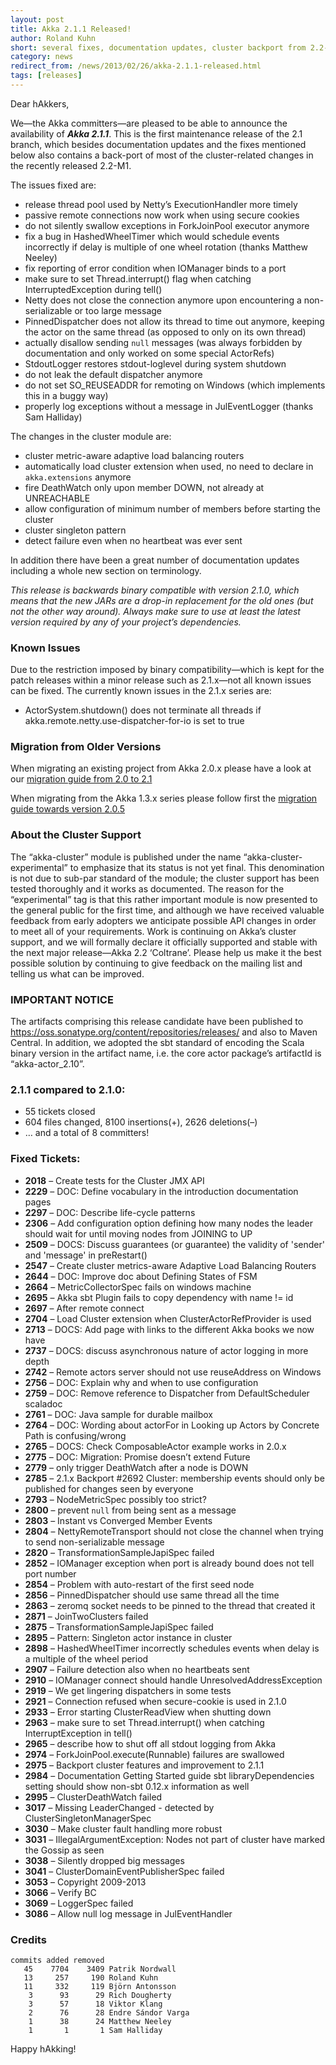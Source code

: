 ```yaml
---
layout: post
title: Akka 2.1.1 Released!
author: Roland Kuhn
short: several fixes, documentation updates, cluster backport from 2.2-M1
category: news
redirect_from: /news/2013/02/26/akka-2.1.1-released.html
tags: [releases]
---
```


Dear hAkkers,

We—the Akka committers—are pleased to be able to announce the availability of
***Akka 2.1.1***. This is the first maintenance release of the 2.1 branch, which
besides documentation updates and the fixes mentioned below also contains a
back-port of most of the cluster-related changes in the recently released
2.2-M1.

The issues fixed are:

* release thread pool used by Netty’s ExecutionHandler more timely
* passive remote connections now work when using secure cookies
* do not silently swallow exceptions in ForkJoinPool executor anymore
* fix a bug in HashedWheelTimer which would schedule events incorrectly if delay is multiple of one wheel rotation (thanks Matthew Neeley)
* fix reporting of error condition when IOManager binds to a port
* make sure to set Thread.interrupt() flag when catching InterruptedException during tell()
* Netty does not close the connection anymore upon encountering a non-serializable or too large message
* PinnedDispatcher does not allow its thread to time out anymore, keeping the actor on the same thread (as opposed to only on its own thread)
* actually disallow sending `null` messages (was always forbidden by documentation and only worked on some special ActorRefs)
* StdoutLogger restores stdout-loglevel during system shutdown
* do not leak the default dispatcher anymore
* do not set SO_REUSEADDR for remoting on Windows (which implements this in a buggy way)
* properly log exceptions without a message in JulEventLogger (thanks Sam Halliday)

The changes in the cluster module are:

* cluster metric-aware adaptive load balancing routers
* automatically load cluster extension when used, no need to declare in `akka.extensions` anymore
* fire DeathWatch only upon member DOWN, not already at UNREACHABLE
* allow configuration of minimum number of members before starting the cluster
* cluster singleton pattern
* detect failure even when no heartbeat was ever sent

In addition there have been a great number of documentation updates including a whole new section on terminology.

*This release is backwards binary compatible with version 2.1.0, which means
that the new JARs are a drop-in replacement for the old ones (but not the other
way around). Always make sure to use at least the latest version required by
any of your project’s dependencies.*

### Known Issues

Due to the restriction imposed by binary compatibility—which is kept for the
patch releases within a minor release such as 2.1.x—not all known issues can be
fixed. The currently known issues in the 2.1.x series are:

* ActorSystem.shutdown() does not terminate all threads if akka.remote.netty.use-dispatcher-for-io is set to true

### Migration from Older Versions

When migrating an existing project from Akka 2.0.x please have a look at our [migration guide from 2.0 to 2.1](http://doc.akka.io/docs/akka/2.1.0/project/migration-guide-2.0.x-2.1.x.html)

When migrating from the Akka 1.3.x series please follow first the [migration guide towards version 2.0.5](http://doc.akka.io/docs/akka/2.0.5/project/migration-guide-1.3.x-2.0.x.html)

### About the Cluster Support

The “akka-cluster” module is published under the name
“akka-cluster-experimental” to emphasize that its status is not yet final. This
denomination is not due to sub-par standard of the module; the cluster support
has been tested thoroughly and it works as documented. The reason for the
“experimental” tag is that this rather important module is now presented to the
general public for the first time, and although we have received valuable
feedback from early adopters we anticipate possible API changes in order to
meet all of your requirements. Work is continuing on Akka’s cluster support,
and we will formally declare it officially supported and stable with the next
major release—Akka 2.2 ‘Coltrane’. Please help us make it the best possible
solution by continuing to give feedback on the mailing list and telling us what
can be improved.

### IMPORTANT NOTICE

The artifacts comprising this release candidate have been published to https://oss.sonatype.org/content/repositories/releases/ and also to Maven Central. In addition, we adopted the sbt standard of encoding the Scala binary version in the artifact name, i.e. the core actor package’s artifactId is “akka-actor_2.10”.


### 2.1.1 compared to 2.1.0:

* 55 tickets closed
* 604 files changed, 8100 insertions(+), 2626 deletions(–)
* … and a total of 8 committers!

### Fixed Tickets:

* **2018** – Create tests for the Cluster JMX API
* **2229** – DOC: Define vocabulary in the introduction documentation pages
* **2297** – DOC: Describe life-cycle patterns
* **2306** – Add configuration option defining how many nodes the leader should wait for until moving nodes from JOINING to UP
* **2509** – DOCS: Discuss guarantees (or guarantee) the validity of 'sender' and 'message' in preRestart()
* **2547** – Create cluster metrics-aware Adaptive Load Balancing Routers 
* **2644** – DOC: Improve doc about Defining States of FSM
* **2664** – MetricCollectorSpec fails on windows machine
* **2695** – Akka sbt Plugin fails to copy dependency with name != id
* **2697** – After remote connect
* **2704** – Load Cluster extension when ClusterActorRefProvider is used
* **2713** – DOCS: Add page with links to the different Akka books we now have
* **2737** – DOCS: discuss asynchronous nature of actor logging in more depth
* **2742** – Remote actors server should not use reuseAddress on Windows
* **2756** – DOC: Explain why and when to use configuration
* **2759** – DOC: Remove reference to Dispatcher from DefaultScheduler scaladoc
* **2761** – DOC: Java sample for durable mailbox
* **2764** – DOC: Wording about actorFor in Looking up Actors by Concrete Path is confusing/wrong
* **2765** – DOCS: Check ComposableActor example works in 2.0.x
* **2775** – DOC: Migration: Promise doesn’t extend Future
* **2779** – only trigger DeathWatch after a node is DOWN
* **2785** – 2.1.x Backport #2692 Cluster: membership events should only be published for changes seen by everyone
* **2793** – NodeMetricSpec possibly too strict?
* **2800** – prevent `null` from being sent as a message
* **2803** – Instant vs Converged Member Events
* **2804** – NettyRemoteTransport should not close the channel when trying to send non-serializable message
* **2820** – TransformationSampleJapiSpec failed
* **2852** – IOManager exception when port is already bound does not tell port number
* **2854** – Problem with auto-restart of the first seed node
* **2856** – PinnedDispatcher should use same thread all the time
* **2863** – zeromq socket needs to be pinned to the thread that created it
* **2871** – JoinTwoClusters failed
* **2875** – TransformationSampleJapiSpec failed
* **2895** – Pattern: Singleton actor instance in cluster
* **2898** – HashedWheelTimer incorrectly schedules events when delay is a multiple of the wheel period
* **2907** – Failure detection also when no heartbeats sent
* **2910** – IOManager connect should handle UnresolvedAddressException
* **2919** – We get lingering dispatchers in some tests
* **2921** – Connection refused when secure-cookie is used in 2.1.0
* **2933** – Error starting ClusterReadView when shutting down
* **2963** – make sure to set Thread.interrupt() when catching InterruptException in tell()
* **2965** – describe how to shut off all stdout logging from Akka
* **2974** – ForkJoinPool.execute(Runnable) failures are swallowed
* **2975** – Backport cluster features and improvement to 2.1.1
* **2984** – Documentation Getting Started guide sbt libraryDependencies setting should show non-sbt 0.12.x information as well
* **2995** – ClusterDeathWatch failed
* **3017** – Missing LeaderChanged - detected by ClusterSingletonManagerSpec
* **3030** – Make cluster fault handling more robust
* **3031** – IllegalArgumentException: Nodes not part of cluster have marked the Gossip as seen
* **3038** – Silently dropped big messages
* **3041** – ClusterDomainEventPublisherSpec failed
* **3053** – Copyright 2009-2013
* **3066** – Verify BC
* **3069** – LoggerSpec failed
* **3086** – Allow null log message in JulEventHandler

### Credits

    commits added removed
       45    7704    3409 Patrik Nordwall
       13     257     190 Roland Kuhn
       11     332     119 Björn Antonsson
        3      93      29 Rich Dougherty
        3      57      18 Viktor Klang
        2      76      28 Endre Sándor Varga
        1      38      24 Matthew Neeley
        1       1       1 Sam Halliday


Happy hAkking!